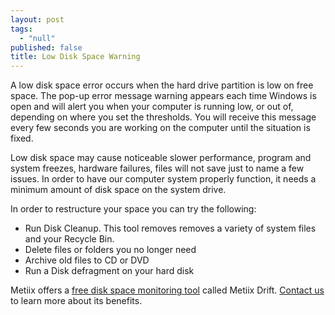 ```yaml
---
layout: post
tags: 
  - "null"
published: false
title: Low Disk Space Warning
---
```



A low disk space error occurs when the hard drive partition is low on free space.  The pop-up error message warning appears each time Windows is open and will alert you when your computer is running low,  or out of, depending on where you set the thresholds.  You will receive this message every few seconds you are working on the computer until the situation is fixed.

Low disk space may cause noticeable slower performance, program and system freezes, hardware failures, files will not save just to name a few issues.  In order to have our computer system properly function, it needs a minimum amount of disk space on the system drive.
 
In order to restructure your space you can try the following:
 
- Run Disk Cleanup.  This tool removes removes a variety of system files and your Recycle Bin.
- Delete files or folders you no longer need
- Archive old files to CD or DVD
- Run a Disk defragment on your hard disk

Metiix offers a [free disk space monitoring tool](http://www.metiix.com/drift "Metiix Drift - Free Disk Space Monitoring") called Metiix Drift.  [Contact us](http://www.metiix.com/contact-us "Contact Metiix") to learn more about its benefits.
